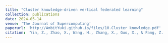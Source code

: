 ```yaml
---
title: "Cluster knowledge‑driven vertical federated learning"
collection: publications
date: 2024-05-14
venue: 'The Journal of Supercomputing'
paperurl: 'http://AmbitYuki.github.io/files/10.Cluster knowledge.pdf'
citation: 'Yin, Z., Zhao, X., Wang, H., Zhang, X., Guo, X., & Fang, Z. (2024). Cluster knowledge-driven vertical federated learning. The Journal of Supercomputing, 1-24.'
---
```


